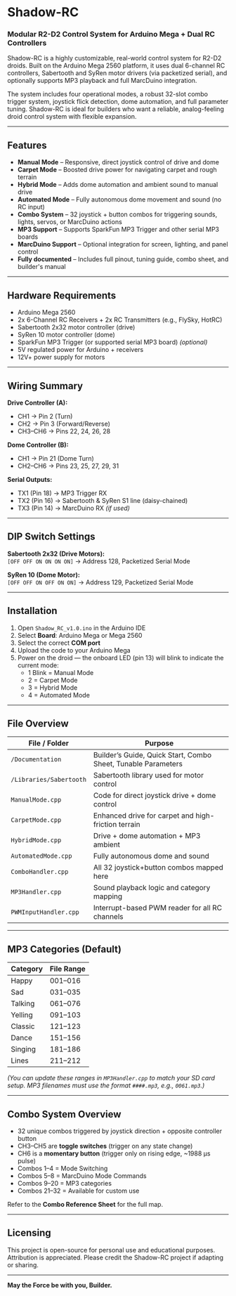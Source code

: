 # Shadow-RC
### Modular R2-D2 Control System for Arduino Mega + Dual RC Controllers

Shadow-RC is a highly customizable, real-world control system for R2-D2 droids. Built on the Arduino Mega 2560 platform, it uses dual 6-channel RC controllers, Sabertooth and SyRen motor drivers (via packetized serial), and optionally supports MP3 playback and full MarcDuino integration.

The system includes four operational modes, a robust 32-slot combo trigger system, joystick flick detection, dome automation, and full parameter tuning. Shadow-RC is ideal for builders who want a reliable, analog-feeling droid control system with flexible expansion.

---

## Features

- **Manual Mode** – Responsive, direct joystick control of drive and dome
- **Carpet Mode** – Boosted drive power for navigating carpet and rough terrain
- **Hybrid Mode** – Adds dome automation and ambient sound to manual drive
- **Automated Mode** – Fully autonomous dome movement and sound (no RC input)
- **Combo System** – 32 joystick + button combos for triggering sounds, lights, servos, or MarcDuino actions
- **MP3 Support** – Supports SparkFun MP3 Trigger and other serial MP3 boards
- **MarcDuino Support** – Optional integration for screen, lighting, and panel control
- **Fully documented** – Includes full pinout, tuning guide, combo sheet, and builder's manual

---

## Hardware Requirements

- Arduino Mega 2560
- 2x 6-Channel RC Receivers + 2x RC Transmitters (e.g., FlySky, HotRC)
- Sabertooth 2x32 motor controller (drive)
- SyRen 10 motor controller (dome)
- SparkFun MP3 Trigger (or supported serial MP3 board) *(optional)*
- 5V regulated power for Arduino + receivers
- 12V+ power supply for motors

---

## Wiring Summary

**Drive Controller (A):**
- CH1 → Pin 2 (Turn)
- CH2 → Pin 3 (Forward/Reverse)
- CH3–CH6 → Pins 22, 24, 26, 28

**Dome Controller (B):**
- CH1 → Pin 21 (Dome Turn)
- CH2–CH6 → Pins 23, 25, 27, 29, 31

**Serial Outputs:**
- TX1 (Pin 18) → MP3 Trigger RX
- TX2 (Pin 16) → Sabertooth & SyRen S1 line (daisy-chained)
- TX3 (Pin 14) → MarcDuino RX *(if used)*

---

## DIP Switch Settings

**Sabertooth 2x32 (Drive Motors):**  
`[OFF OFF ON ON ON ON]` → Address 128, Packetized Serial Mode

**SyRen 10 (Dome Motor):**  
`[OFF OFF ON OFF ON ON]` → Address 129, Packetized Serial Mode

---

## Installation

1. Open `Shadow_RC_v1.0.ino` in the Arduino IDE
2. Select **Board**: Arduino Mega or Mega 2560
3. Select the correct **COM port**
4. Upload the code to your Arduino Mega
5. Power on the droid — the onboard LED (pin 13) will blink to indicate the current mode:
   - 1 Blink = Manual Mode
   - 2 = Carpet Mode
   - 3 = Hybrid Mode
   - 4 = Automated Mode

---

## File Overview

| File / Folder | Purpose |
|---------------|---------|
| `/Documentation` | Builder’s Guide, Quick Start, Combo Sheet, Tunable Parameters |
| `/Libraries/Sabertooth` | Sabertooth library used for motor control |
| `ManualMode.cpp` | Code for direct joystick drive + dome control |
| `CarpetMode.cpp` | Enhanced drive for carpet and high-friction terrain |
| `HybridMode.cpp` | Drive + dome automation + MP3 ambient |
| `AutomatedMode.cpp` | Fully autonomous dome and sound |
| `ComboHandler.cpp` | All 32 joystick+button combos mapped here |
| `MP3Handler.cpp` | Sound playback logic and category mapping |
| `PWMInputHandler.cpp` | Interrupt-based PWM reader for all RC channels |

---

## MP3 Categories (Default)

| Category | File Range |
|----------|------------|
| Happy    | 001–016    |
| Sad      | 031–035    |
| Talking  | 061–076    |
| Yelling  | 091–103    |
| Classic  | 121–123    |
| Dance    | 151–156    |
| Singing  | 181–186    |
| Lines    | 211–212    |

*(You can update these ranges in `MP3Handler.cpp` to match your SD card setup. MP3 filenames must use the format `####.mp3`, e.g., `0061.mp3`.)*

---

## Combo System Overview

- 32 unique combos triggered by joystick direction + opposite controller button
- CH3–CH5 are **toggle switches** (trigger on any state change)
- CH6 is a **momentary button** (trigger only on rising edge, ~1988 µs pulse)
- Combos 1–4 = Mode Switching
- Combos 5–8 = MarcDuino Mode Commands
- Combos 9–20 = MP3 categories
- Combos 21–32 = Available for custom use

Refer to the **Combo Reference Sheet** for the full map.

---

## Licensing

This project is open-source for personal use and educational purposes. Attribution is appreciated. Please credit the Shadow-RC project if adapting or sharing.

---

**May the Force be with you, Builder.**
